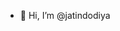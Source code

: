 - 👋 Hi, I’m @jatindodiya


<!---
jatindodiya/jatindodiya is a ✨ special ✨ repository because its `README.md` (this file) appears on your GitHub profile.
You can click the Preview link to take a look at your changes.
--->
